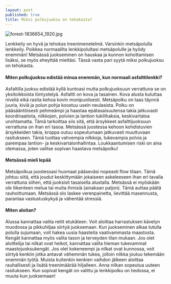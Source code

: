 ```yaml
---
layout: post
published: true
title: Miksi polkujuoksu on tehokasta?
---
```

![forest-1836654_1920.jpg]({{site.baseurl}}/media/forest-1836654_1920.jpg)


Lenkkeily on hyvä ja tehokas treenimenetelmä. Varsinkin metsäpolulla lenkkeily. Poikkea normaalilta lenkkipolultasi 
metsäpolulle ja hyödy enemmän! Metsässä juokseminen on hauskaa ja kunnon kohottamisen lisäksi, se myös eheyttää mieltäsi. 
Tässä vasta pari syytä miksi polkujuoksu on tehokasta.

#### Miten polkujuoksu edistää minua enemmän, kun normaali asfalttilenkki?


Asfaltilla juoksu edistää kyllä kuntoasi mutta polkujuoksuun verrattuna se on yksitoikkoista löntystelyä. 
Asfaltti on kova ja tasainen. Kova alusta kuluttaa niveliä eikä rasita kehoa kovin monipuolisesti. Metsäpolku on taas täynnä 
juuria, kiviä ja polun pohja koostuu usein neulasista. Polku on pääsääntöisesti pehmeämpi ja haastaa epätasaisuutensa takia 
jatkuvasti koordinaatiota, nilkkojen, polvien ja lantion tukilihaksia, keskivartaloa unohtamatta. Tämä tarkoittaa siis sitä,
että ärsykkeet asfalttijuoksuun verrattuna on ihan eri tasoa. Metsässä juostessa kehoon kohdistuvien ärsykkeiden takia, kroppa 
outuu sopeutumaan jatkuvasti muuttuvaan rasitukseen. Tämä tuottaa vahvempia nilkkoja, tukevampia polvia ja parempaa
lantion- ja keskivartalonhallintaa. Loukkaantumisen riski on aina olemassa, joten valitse sopivan haastava metsäpolku!


#### Metsässä mieli lepää

Metsäpolkua juostessasi huomaat pääseväsi nopeasti flow tilaan. Tämä johtuu siitä, että joudut 
keskittymään jokaiseen askeleeseen ihan eri tavalla verrattuna siihen, että juoksisit tasaisella alustalla.
Metsässä ei myöskään ole liikenteen melua tai muita ihmisiä (ainakaan paljon). Tämä auttaa päätä rauhoittumaan.
Metsässä olo laskee verenpainetta, lievittää masennusta, parantaa vastustuskykyä ja vähentää stressiä. 


#### Miten aloitan?

Alussa kannattaa valita reitit etukäteen. Voit aloittaa harrastuksen kävelyn muodossa ja pikkuhiljaa siirtyä juoksemaan.
Kun juokseminen alkaa tutulla polulla sujumaan, voit hakea uusia haasteita vaativammasta maastosta. Kengät kannattaa myös 
valita tason ja terveyden tilan mukaan. Jos olet aloittelija tai nilkat ovat heikot, kannattaa valita hieman tukevammat 
maastojuoksukengät. Jos olet kokeneempi ja nilkat ovat kunnossa, voit siirtyä kenkiin jotka antavat vähemmän tukea, jolloin 
nilkka joutuu tekemään enemmän työtä. Muista kuitenkin kenkien vaihdon jälkeen aloittaa rauhallisesti ja lisätä treenimäärää 
hiljalleen. Anna nilkan sopeutua uuteen rasitukseen. Kun sopivat kengät on valittu ja lenkkipolku on tiedossa, ei muuta kun 
juoksemaan!
